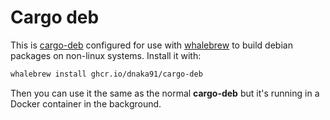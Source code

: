 # Cargo deb

This is [cargo-deb] configured for use with [whalebrew] to build debian packages on non-linux
systems. Install it with:

```sh
whalebrew install ghcr.io/dnaka91/cargo-deb
```

Then you can use it the same as the normal **cargo-deb** but it's running in a Docker container in
the background.

[cargo-deb]: https://github.com/mmstick/cargo-deb
[whalebrew]: https://github.com/whalebrew/whalebrew
